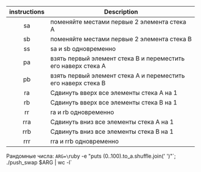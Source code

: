 | instructions  | Description   |
|:-------------:|---------------|
| sa            | поменяйте местами первые 2 элемента стека A |
| sb            | поменяйте местами первые 2 элемента стека B |
| ss            | sa и sb одновременно |
| pa            | взять первый элемент стека В и переместить его наверх стека A |
| pb            | взять первый элемент стека A и переместить его наверх стека B |
| ra            | Сдвинуть вверх все элементы стека А на 1 |
| rb            | Сдвинуть вверх все элементы стека В на 1 |
| rr            | ra и rb одновременно |
| rra           | Сдвинуть вниз все элементы стека А на 1 |
| rrb           | Сдвинуть вниз все элементы стека В на 1 |
| rrr           | rra и rrb одновременно |

Рандомные числа:
	`ARG=\`ruby -e "puts (0..100).to_a.shuffle.join(' ')"\`; ./push_swap $ARG | wc -l`
